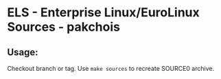 # ELS - Enterprise Linux/EuroLinux Sources - pakchois
 
## Usage:
  Checkout branch or tag. Use `make sources` to recreate  SOURCE0 archive.
